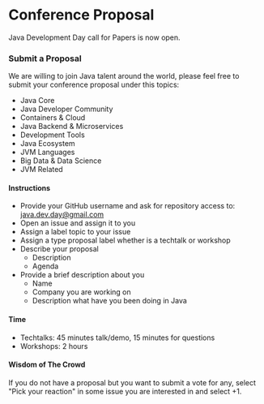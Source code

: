 # Conference Proposal
Java Development Day call for Papers is now open.

### Submit a Proposal

We are willing to join Java talent around the world, please feel free to submit your conference proposal under this topics:

* Java Core
* Java Developer Community
* Containers & Cloud
* Java Backend & Microservices
* Development Tools
* Java Ecosystem
* JVM Languages
* Big Data & Data Science
* JVM Related

#### Instructions

* Provide your GitHub username and ask for repository access to: java.dev.day@gmail.com
* Open an issue and assign it to you
* Assign a label topic to your issue
* Assign a type proposal label whether is a techtalk or workshop
* Describe your proposal
  * Description
  * Agenda
* Provide a brief description about you
	* Name
	* Company you are working on
	* Description what have you been doing in Java

#### Time

* Techtalks: 45 minutes talk/demo, 15 minutes for questions
* Workshops: 2 hours 

#### Wisdom of The Crowd

If you do not have a proposal but you want to submit a vote for any, select "Pick your reaction" in some issue you are interested in and select +1.

